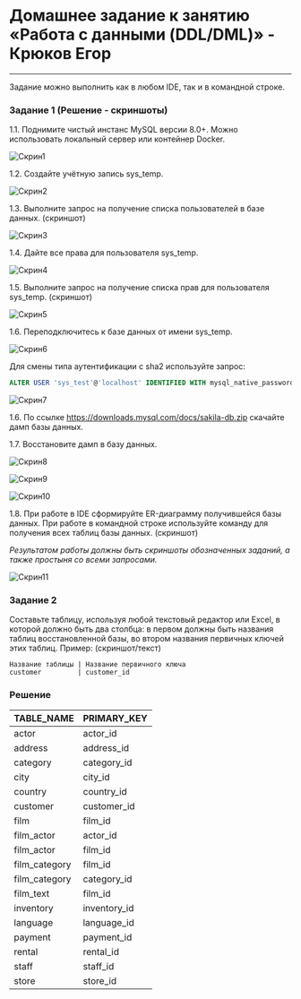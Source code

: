 # Домашнее задание к занятию «Работа с данными (DDL/DML)» - Крюков Егор

---

Задание можно выполнить как в любом IDE, так и в командной строке.

### Задание 1 (Решение - скриншоты)
1.1. Поднимите чистый инстанс MySQL версии 8.0+. Можно использовать локальный сервер или контейнер Docker.

![Скрин1](src/1.png)

1.2. Создайте учётную запись sys_temp.

![Скрин2](src/2.png)

1.3. Выполните запрос на получение списка пользователей в базе данных. (скриншот)

![Скрин3](src/3.png)

1.4. Дайте все права для пользователя sys_temp. 

![Скрин4](src/4.png)

1.5. Выполните запрос на получение списка прав для пользователя sys_temp. (скриншот)

![Скрин5](src/5.png)

1.6. Переподключитесь к базе данных от имени sys_temp.

![Скрин6](src/6.png)

Для смены типа аутентификации с sha2 используйте запрос: 
```sql
ALTER USER 'sys_test'@'localhost' IDENTIFIED WITH mysql_native_password BY 'password';
```

![Скрин7](src/7.png)

1.6. По ссылке https://downloads.mysql.com/docs/sakila-db.zip скачайте дамп базы данных.

1.7. Восстановите дамп в базу данных.

![Скрин8](src/8.png)

![Скрин9](src/9.png)

![Скрин10](src/10.png)


1.8. При работе в IDE сформируйте ER-диаграмму получившейся базы данных. При работе в командной строке используйте команду для получения всех таблиц базы данных. (скриншот)

*Результатом работы должны быть скриншоты обозначенных заданий, а также простыня со всеми запросами.*

![Скрин11](src/11.png)

### Задание 2
Составьте таблицу, используя любой текстовый редактор или Excel, в которой должно быть два столбца: в первом должны быть названия таблиц восстановленной базы, во втором названия первичных ключей этих таблиц. Пример: (скриншот/текст)
```
Название таблицы | Название первичного ключа
customer         | customer_id
```
### Решение
| TABLE_NAME    | PRIMARY_KEY  |
|---------------|--------------
| actor         | actor_id     |
| address       | address_id   |
| category      | category_id  |
| city          | city_id      |
| country       | country_id   |
| customer      | customer_id  |
| film          | film_id      |
| film_actor    | actor_id     |
| film_actor    | film_id      |
| film_category | film_id      |
| film_category | category_id  |
| film_text     | film_id      |
| inventory     | inventory_id |
| language      | language_id  |
| payment       | payment_id   |
| rental        | rental_id    |
| staff         | staff_id     |
| store         | store_id     |


